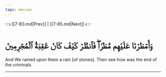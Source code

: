 ```yaml
---
tags: meccan
---
```


👈 [[7-83.md|Prev]] | [[7-85.md|Next]] 👉

# وَأَمۡطَرۡنَا عَلَيۡهِم مَّطَرٗاۖ فَٱنظُرۡ كَيۡفَ كَانَ عَٰقِبَةُ ٱلۡمُجۡرِمِينَ

And We rained upon them a rain [of stones]. Then see how was the end of the criminals

---

